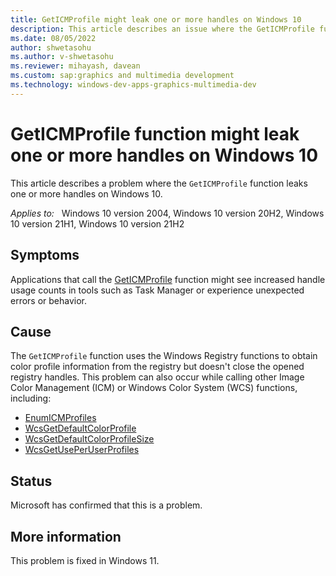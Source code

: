 ```yaml
---
title: GetICMProfile might leak one or more handles on Windows 10
description: This article describes an issue where the GetICMProfile function doesn't close one or more registry handles on Windows 10.
ms.date: 08/05/2022
author: shwetasohu
ms.author: v-shwetasohu
ms.reviewer: mihayash, davean 
ms.custom: sap:graphics and multimedia development
ms.technology: windows-dev-apps-graphics-multimedia-dev
---
```

# GetICMProfile function might leak one or more handles on Windows 10

This article describes a problem where the `GetICMProfile` function leaks one or more handles on Windows 10.

_Applies to:_ &nbsp; Windows 10 version 2004, Windows 10 version 20H2, Windows 10 version 21H1, Windows 10 version 21H2

## Symptoms

Applications that call the [GetICMProfile](/previous-versions/ms536585(v=vs.85)) function might see increased handle usage counts in tools such as Task Manager or experience unexpected errors or behavior.

## Cause

The `GetICMProfile` function uses the Windows Registry functions to obtain color profile information from the registry but doesn't close the opened registry handles. This problem can also occur while calling other Image Color Management (ICM) or Windows Color System (WCS) functions, including:
- [EnumICMProfiles](/previous-versions/ms536595(v=vs.85))
- [WcsGetDefaultColorProfile](/previous-versions/ms536874(v=vs.85))
- [WcsGetDefaultColorProfileSize](/previous-versions/ms536875(v=vs.85))
- [WcsGetUsePerUserProfiles](/previous-versions/ms536877(v=vs.85))

## Status

Microsoft has confirmed that this is a problem.

## More information

This problem is fixed in Windows 11.